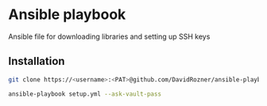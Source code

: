 # Ansible playbook

Ansible file for downloading libraries and setting up SSH keys

## Installation

```bash
git clone https://<username>:<PAT>@github.com/DavidRozner/ansible-playbook.git

ansible-playbook setup.yml --ask-vault-pass
```
